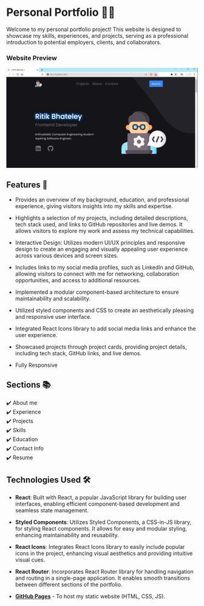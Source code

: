 # Personal Portfolio 👨‍💻

Welcome to my personal portfolio project! This website is designed to showcase my skills, experiences, and projects, serving as a professional introduction to potential employers, clients, and collaborators.

### Website Preview
<p align="center"> 
  <kbd>
    <a href="https://ritik-078.github.io/Personal-Portfolio/" target="_blank"><img src="src/Assets/Portfolio.JPG">
  </a>
  </kbd>
</p>

## Features 🌟

- Provides an overview of my background, education, and professional experience, giving visitors insights into my skills and expertise.

- Highlights a selection of my projects, including detailed descriptions, tech stack used, and links to GitHub repositories and live demos. It allows visitors to explore my work and assess my technical capabilities.

- Interactive Design: Utilizes modern UI/UX principles and responsive design to create an engaging and visually appealing user experience across various devices and screen sizes.

-  Includes links to my social media profiles, such as LinkedIn and GitHub, allowing visitors to connect with me for networking, collaboration opportunities, and access to additional resources.

- Implemented a modular component-based architecture to ensure maintainability and scalability.
- Utilized styled components and CSS to create an aesthetically pleasing and responsive user interface.
- Integrated React Icons library to add social media links and enhance the user experience.
- Showcased projects through project cards, providing project details, including tech stack, GitHub links, and live demos.
-  Fully Responsive






## Sections 📚
✔️ About me\
✔️ Experience\
✔️ Projects \
✔️ Skills \
✔️ Education\
✔️ Contact Info\
✔️ Resume


## Technologies Used 🛠️

- **React**: Built with React, a popular JavaScript library for building user interfaces, enabling efficient component-based development and seamless state management.

- **Styled Components**: Utilizes Styled Components, a CSS-in-JS library, for styling React components. It allows for easy and modular styling, enhancing maintainability and reusability.

- **React Icons**: Integrates React Icons library to easily include popular icons in the project, enhancing visual aesthetics and providing intuitive visual cues.

- **React Router**: Incorporates React Router library for handling navigation and routing in a single-page application. It enables smooth transitions between different sections of the portfolio.
  
-  [<b>GitHub Pages</b>](https://create-react-app.dev/docs/deployment/#github-pages) - To host my static website (HTML, CSS, JS).
